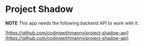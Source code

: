 # Project Shadow

**NOTE** This app needs the following backend API to work with it.

[https://github.com/codingwithmanny/project-shadow-api](https://github.com/codingwithmanny/project-shadow-api)
